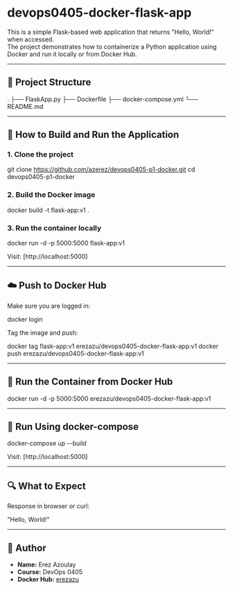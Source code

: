 
# devops0405-docker-flask-app

This is a simple Flask-based web application that returns "Hello, World!" when accessed.  
The project demonstrates how to containerize a Python application using Docker and run it locally or from Docker Hub.

---

## 📁 Project Structure

.
├── FlaskApp.py
├── Dockerfile
├── docker-compose.yml
└── README.md


---

## 🚀 How to Build and Run the Application

### 1. Clone the project

git clone https://github.com/azerez/devops0405-p1-docker.git
cd devops0405-p1-docker


### 2. Build the Docker image


docker build -t flask-app:v1 .


### 3. Run the container locally


docker run -d -p 5000:5000 flask-app:v1


Visit: [http://localhost:5000]

---

## ☁️ Push to Docker Hub

Make sure you are logged in:

docker login


Tag the image and push:


docker tag flask-app:v1 erezazu/devops0405-docker-flask-app:v1
docker push erezazu/devops0405-docker-flask-app:v1


---

## 🐳 Run the Container from Docker Hub


docker run -d -p 5000:5000 erezazu/devops0405-docker-flask-app:v1


---

## 🧱 Run Using docker-compose


docker-compose up --build

Visit: [http://localhost:5000]

---

## 🔍 What to Expect

Response in browser or curl:

"Hello, World!"

---

## 📌 Author

- **Name:** Erez Azoulay  
- **Course:** DevOps 0405  
- **Docker Hub:** [erezazu](https://hub.docker.com/u/erezazu)
